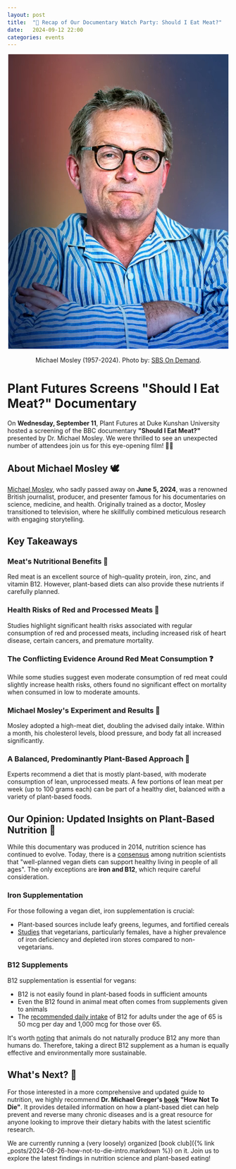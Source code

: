 ```yaml
---
layout: post
title:  "🌿 Recap of Our Documentary Watch Party: Should I Eat Meat?"
date:   2024-09-12 22:00
categories: events
---
```


<center>
    <img src="/images/2024/should-i-eat-meat/michael-mosley.jpg"
    width="500" alt="Michael Mosley (1957-2024)" />
    <p>Michael Mosley (1957-2024). Photo by: <a href="https://www.youtube.com/@SBSOnDemand">SBS On Demand</a>.</p>
</center>

# Plant Futures Screens "Should I Eat Meat?" Documentary

On **Wednesday, September 11**, Plant Futures at Duke Kunshan University hosted a screening of the BBC documentary **"Should I Eat Meat?"** presented by Dr. Michael Mosley. We were thrilled to see an unexpected number of attendees join us for this eye-opening film! 🎥🍿

## About Michael Mosley 🕊️

[Michael Mosley](https://en.wikipedia.org/wiki/Michael_Mosley), who sadly passed away on **June 5, 2024**, was a renowned British journalist, producer, and presenter famous for his documentaries on science, medicine, and health. Originally trained as a doctor, Mosley transitioned to television, where he skillfully combined meticulous research with engaging storytelling.

## Key Takeaways

### Meat's Nutritional Benefits 🥩

Red meat is an excellent source of high-quality protein, iron, zinc, and vitamin B12. However, plant-based diets can also provide these nutrients if carefully planned.

### Health Risks of Red and Processed Meats 🚨

Studies highlight significant health risks associated with regular consumption of red and processed meats, including increased risk of heart disease, certain cancers, and premature mortality.

### The Conflicting Evidence Around Red Meat Consumption ❓

While some studies suggest even moderate consumption of red meat could slightly increase health risks, others found no significant effect on mortality when consumed in low to moderate amounts.

### Michael Mosley's Experiment and Results 🧪

Mosley adopted a high-meat diet, doubling the advised daily intake. Within a month, his cholesterol levels, blood pressure, and body fat all increased significantly.

### A Balanced, Predominantly Plant-Based Approach 🌿

Experts recommend a diet that is mostly plant-based, with moderate consumption of lean, unprocessed meats. A few portions of lean meat per week (up to 100 grams each) can be part of a healthy diet, balanced with a variety of plant-based foods.

## Our Opinion: Updated Insights on Plant-Based Nutrition 🌱

While this documentary was produced in 2014, nutrition science has continued to evolve. Today, there is a [consensus](https://www.vegansociety.com/resources/nutrition-and-health/nutrition-overview-0) among nutrition scientists that "well-planned vegan diets can support healthy living in people of all ages". The only exceptions are **iron and B12**, which require careful consideration.

### Iron Supplementation

For those following a vegan diet, iron supplementation is crucial:
- Plant-based sources include leafy greens, legumes, and fortified cereals
- [Studies](https://www.ncbi.nlm.nih.gov/pmc/articles/PMC6367879/) that vegetarians, particularly females, have a higher prevalence of iron deficiency and depleted iron stores compared to non-vegetarians.

### B12 Supplements

B12 supplementation is essential for vegans:
- B12 is not easily found in plant-based foods in sufficient amounts
- Even the B12 found in animal meat often comes from supplements given to animals
- The [recommended daily intake](https://nutritionfacts.org/topics/vitamin-b12/) of B12 for adults under the age of 65 is 50 mcg per day
  and 1,000 mcg for those over 65.

It's worth [noting](https://www.forksoverknives.com/wellness/vitamin-b12-questions-answered-2/) that animals do not naturally produce B12 any more than humans do. Therefore, taking a direct B12 supplement as a human is equally effective and environmentally more sustainable.

## What's Next? 🤔

For those interested in a more comprehensive and updated guide to nutrition, we highly
recommend **Dr. Michael Greger's [book](https://en.wikipedia.org/wiki/How_Not_To_Die:_Discover_the_Foods_Scientifically_Proven_to_Prevent_and_Reverse_Disease) "How Not To Die"**. It provides detailed information
on how a plant-based diet can help prevent and reverse many chronic diseases and is a
great resource for anyone looking to improve their dietary habits with the latest
scientific research.

We are currently running a (very loosely) organized [book club]({% link
_posts/2024-08-26-how-not-to-die-intro.markdown %}) on it. Join us to explore the latest
findings in nutrition science and plant-based eating!
